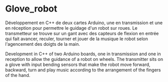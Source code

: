# Glove_robot

Développement en C++ de deux cartes Arduino, une en transmission et une en réception pour permettre le guidage d'un robot sur roues. Le transmetteur se trouve sur un gant avec des capteurs de flexion en entrée qui fait avancer, reculer, tourner et jouer de la musique le robot selon l'agencement des doigts de la main.

Development in C++ of two Arduino boards, one in transmission and one in reception to allow the guidance of a robot on wheels. The transmitter sits on a glove with input bending sensors that make the robot move forward, backward, turn and play music according to the arrangement of the fingers of the hand.
